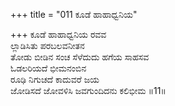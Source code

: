 +++
title = "011 ಕೂಡೆ ಹಾಹಾಧ್ವನಿಯ"

+++
ಕೂಡೆ ಹಾಹಾಧ್ವನಿಯ ರವವ  
ಲ್ಲಾಡಿಸಿತು ಪರಬಲವನೀತನ  
ತೋಡು ಬೀಡಿನ ಸಂಚ ಸೆಳೆದುದು ಹಗೆಯ ಸಾಹಸವ  
ಓಡಲರಿಯದೆ ಭೀಮನಂಬಿನ  
ರೂಢಿ ನಿಗುಚದೆ ಕಾದುವರೆ ಜಯ  
ಜೋಡಿಸದೆ ಜೋವಳಿಸಿ ಜವಗುಂದಿದನು ಕಲಿಭೀಮ       ॥11॥